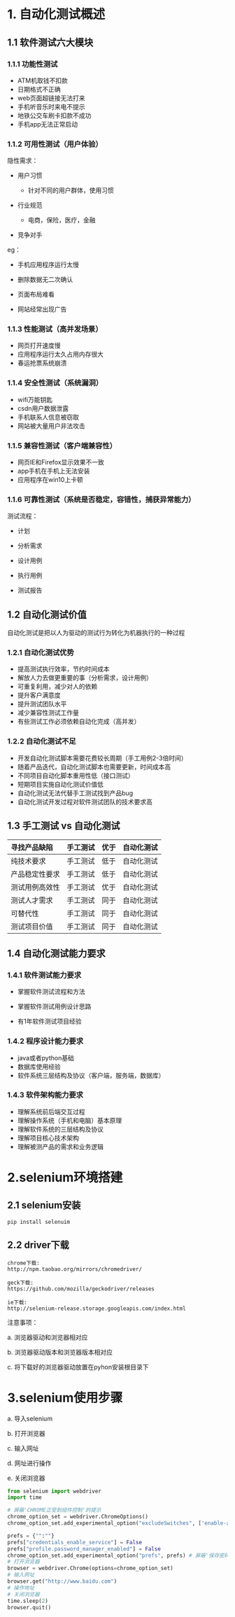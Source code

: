 # 1. 自动化测试概述

## 1.1 软件测试六大模块

### 1.1.1 功能性测试

* ATM机取钱不扣款
* 日期格式不正确
* web页面超链接无法打来
* 手机听音乐时来电不提示
* 地铁公交车刷卡扣款不成功
* 手机app无法正常启动

### 1.1.2 可用性测试（用户体验）

隐性需求：

* 用户习惯
  
  * 针对不同的用户群体，使用习惯
* 行业规范

  - 电商，保险，医疗，金融
* 竞争对手

eg：

* 手机应用程序运行太慢

* 删除数据无二次确认

* 页面布局难看

* 网站经常出现广告

### 1.1.3 性能测试（高并发场景）

* 网页打开速度慢
* 应用程序运行太久占用内存很大
* 春运抢票系统崩溃

### 1.1.4 安全性测试（系统漏洞）

* wifi万能钥匙
* csdn用户数据泄露
* 手机联系人信息被窃取
* 网站被大量用户非法攻击

### 1.1.5 兼容性测试（客户端兼容性）

* 网页IE和Firefox显示效果不一致
* app手机在手机上无法安装
* 应用程序在win10上卡顿

###  1.1.6 可靠性测试（系统是否稳定，容错性，捕获异常能力）

测试流程：

* 计划

* 分析需求

* 设计用例

* 执行用例

* 测试报告

## 1.2 自动化测试价值

自动化测试是把以人为驱动的测试行为转化为机器执行的一种过程

### 1.2.1 自动化测试优势

* 提高测试执行效率，节约时间成本
* 解放人力去做更重要的事（分析需求，设计用例）
* 可重复利用，减少对人的依赖
* 提升客户满意度
* 提升测试团队水平
* 减少兼容性测试工作量
* 有些测试工作必须依赖自动化完成（高并发）

### 1.2.2 自动化测试不足

* 开发自动化测试脚本需要花费较长周期（手工用例2-3倍时间）
* 随着产品迭代，自动化测试脚本也需要更新，时间成本高
* 不同项目自动化脚本重用性低（接口测试）
* 短期项目实施自动化测试价值低
* 自动化测试无法代替手工测试找到产品bug
* 自动化测试开发过程对软件测试团队的技术要求高

## 1.3 手工测试 vs 自动化测试

| 寻找产品缺陷   | 手工测试 | 优于 | 自动化测试 |
| :------------- | -------- | ---- | ---------- |
| 纯技术要求     | 手工测试 | 低于 | 自动化测试 |
| 产品稳定性要求 | 手工测试 | 低于 | 自动化测试 |
| 测试用例高效性 | 手工测试 | 优于 | 自动化测试 |
| 测试人才需求   | 手工测试 | 同于 | 自动化测试 |
| 可替代性       | 手工测试 | 同于 | 自动化测试 |
| 测试项目价值   | 手工测试 | 同于 | 自动化测试 |

## 1.4 自动化测试能力要求

### 1.4.1 软件测试能力要求

* 掌握软件测试流程和方法

* 掌握软件测试用例设计思路

* 有1年软件测试项目经验

### 1.4.2 程序设计能力要求

* java或者python基础
* 数据库使用经验
* 软件系统三层结构及协议（客户端，服务端，数据库）

### 1.4.3 软件架构能力要求

* 理解系统前后端交互过程
* 理解操作系统（手机和电脑）基本原理
* 理解软件系统的三层结构及协议
* 理解项目核心技术架构
* 理解被测产品的需求和业务逻辑  

# 2.selenium环境搭建
## 2.1 selenium安装
```buildoutcfg
pip install selenuim
```
## 2.2 driver下载
```buildoutcfg
chrome下载:
http://npm.taobao.org/mirrors/chromedriver/

geck下载:
https://github.com/mozilla/geckodriver/releases

ie下载:
http://selenium-release.storage.googleapis.com/index.html
```
注意事项：

a. 浏览器驱动和浏览器相对应

b. 浏览器驱动版本和浏览器版本相对应

c. 将下载好的浏览器驱动放置在pyhon安装根目录下

# 3.selenium使用步骤

a. 导入selenium

b. 打开浏览器

c. 输入网址

d. 网址进行操作

e. 关闭浏览器

```python
from selenium import webdriver
import time

# 屏蔽'CHROME正受到组件控制'的提示
chrome_option_set = webdriver.ChromeOptions()
chrome_option_set.add_experimental_option("excludeSwitches", ['enable-automation']) 

prefs = {"":""}
prefs["credentials_enable_service"] = False
prefs["profile.password_manager_enabled"] = False
chrome_option_set.add_experimental_option("prefs", prefs) # 屏蔽'保存密码'提示框
# 打开浏览器
browser = webdriver.Chrome(options=chrome_option_set)
# 输入网址
browser.get("http://www.baidu.com")
# 操作地址
# 关闭浏览器
time.sleep(2)
browser.quit()
```

